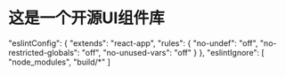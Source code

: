 # 这是一个开源UI组件库
 "eslintConfig": {
    "extends": "react-app",
    "rules": {
      "no-undef": "off",
      "no-restricted-globals": "off",
      "no-unused-vars": "off"
    }
  },
  "eslintIgnore": [
    "node_modules",
    "build/*"
  ]